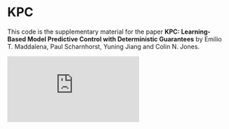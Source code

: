 # KPC

This code is the supplementary material for the paper **KPC: Learning-Based Model Predictive Control with Deterministic Guarantees** by Emilio T. Maddalena, Paul Scharnhorst, Yuning Jiang and Colin N. Jones.

![alt text](https://github.com/emilioMaddalena/KPC/blob/master/pred.pdf)
